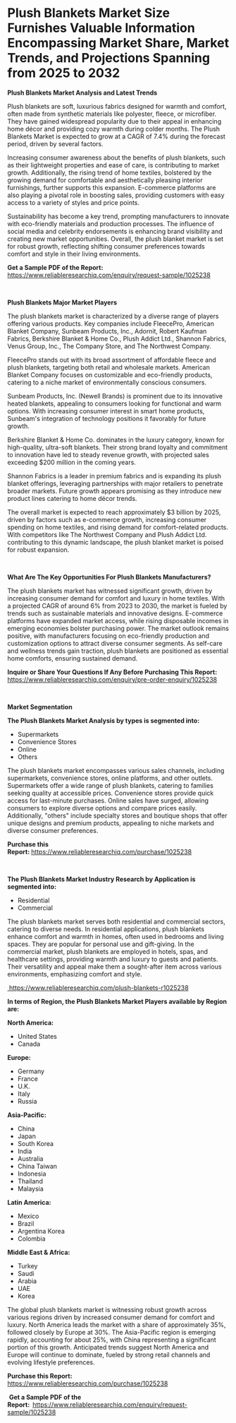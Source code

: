 <p><h1>Plush Blankets Market Size Furnishes Valuable Information Encompassing Market Share, Market Trends, and Projections Spanning from 2025 to 2032</h1></p><p><strong>Plush Blankets Market Analysis and Latest Trends</strong></p>
<p><p>Plush blankets are soft, luxurious fabrics designed for warmth and comfort, often made from synthetic materials like polyester, fleece, or microfiber. They have gained widespread popularity due to their appeal in enhancing home décor and providing cozy warmth during colder months. The Plush Blankets Market is expected to grow at a CAGR of 7.4% during the forecast period, driven by several factors.</p><p>Increasing consumer awareness about the benefits of plush blankets, such as their lightweight properties and ease of care, is contributing to market growth. Additionally, the rising trend of home textiles, bolstered by the growing demand for comfortable and aesthetically pleasing interior furnishings, further supports this expansion. E-commerce platforms are also playing a pivotal role in boosting sales, providing customers with easy access to a variety of styles and price points.</p><p>Sustainability has become a key trend, prompting manufacturers to innovate with eco-friendly materials and production processes. The influence of social media and celebrity endorsements is enhancing brand visibility and creating new market opportunities. Overall, the plush blanket market is set for robust growth, reflecting shifting consumer preferences towards comfort and style in their living environments.</p></p>
<p><strong>Get a Sample PDF of the Report:&nbsp;</strong> <a href="https://www.reliableresearchiq.com/enquiry/request-sample/1025238?utm_campaign=1102&utm_medium=2&utm_source=Github&utm_content=ia&utm_term=18042025&utm_id=plush-blankets">https://www.reliableresearchiq.com/enquiry/request-sample/1025238</a></p>
<p>&nbsp;</p>
<p><strong>Plush Blankets Major Market Players</strong></p>
<p><p>The plush blankets market is characterized by a diverse range of players offering various products. Key companies include FleecePro, American Blanket Company, Sunbeam Products, Inc., Adornit, Robert Kaufman Fabrics, Berkshire Blanket & Home Co., Plush Addict Ltd., Shannon Fabrics, Venus Group, Inc., The Company Store, and The Northwest Company.</p><p>FleecePro stands out with its broad assortment of affordable fleece and plush blankets, targeting both retail and wholesale markets. American Blanket Company focuses on customizable and eco-friendly products, catering to a niche market of environmentally conscious consumers.</p><p>Sunbeam Products, Inc. (Newell Brands) is prominent due to its innovative heated blankets, appealing to consumers looking for functional and warm options. With increasing consumer interest in smart home products, Sunbeam's integration of technology positions it favorably for future growth.</p><p>Berkshire Blanket & Home Co. dominates in the luxury category, known for high-quality, ultra-soft blankets. Their strong brand loyalty and commitment to innovation have led to steady revenue growth, with projected sales exceeding $200 million in the coming years.</p><p>Shannon Fabrics is a leader in premium fabrics and is expanding its plush blanket offerings, leveraging partnerships with major retailers to penetrate broader markets. Future growth appears promising as they introduce new product lines catering to home décor trends.</p><p>The overall market is expected to reach approximately $3 billion by 2025, driven by factors such as e-commerce growth, increasing consumer spending on home textiles, and rising demand for comfort-related products. With competitors like The Northwest Company and Plush Addict Ltd. contributing to this dynamic landscape, the plush blanket market is poised for robust expansion.</p></p>
<p>&nbsp;</p>
<p><strong>What Are The Key Opportunities For Plush Blankets Manufacturers?</strong></p>
<p><p>The plush blankets market has witnessed significant growth, driven by increasing consumer demand for comfort and luxury in home textiles. With a projected CAGR of around 6% from 2023 to 2030, the market is fueled by trends such as sustainable materials and innovative designs. E-commerce platforms have expanded market access, while rising disposable incomes in emerging economies bolster purchasing power. The market outlook remains positive, with manufacturers focusing on eco-friendly production and customization options to attract diverse consumer segments. As self-care and wellness trends gain traction, plush blankets are positioned as essential home comforts, ensuring sustained demand.</p></p>
<p><strong>Inquire or Share Your Questions If Any Before Purchasing This Report:</strong> <a href="https://www.reliableresearchiq.com/enquiry/pre-order-enquiry/1025238?utm_campaign=1102&utm_medium=2&utm_source=Github&utm_content=ia&utm_term=18042025&utm_id=plush-blankets">https://www.reliableresearchiq.com/enquiry/pre-order-enquiry/1025238</a></p>
<p>&nbsp;</p>
<p><strong>Market Segmentation</strong></p>
<p><strong>The Plush Blankets Market Analysis by types is segmented into:</strong></p>
<p><ul><li>Supermarkets</li><li>Convenience Stores</li><li>Online</li><li>Others</li></ul></p>
<p><p>The plush blankets market encompasses various sales channels, including supermarkets, convenience stores, online platforms, and other outlets. Supermarkets offer a wide range of plush blankets, catering to families seeking quality at accessible prices. Convenience stores provide quick access for last-minute purchases. Online sales have surged, allowing consumers to explore diverse options and compare prices easily. Additionally, "others" include specialty stores and boutique shops that offer unique designs and premium products, appealing to niche markets and diverse consumer preferences.</p></p>
<p><strong>Purchase this Report:&nbsp;</strong><a href="https://www.reliableresearchiq.com/purchase/1025238?utm_campaign=1102&utm_medium=2&utm_source=Github&utm_content=ia&utm_term=18042025&utm_id=plush-blankets">https://www.reliableresearchiq.com/purchase/1025238</a></p>
<p>&nbsp;</p>
<p><strong>The Plush Blankets Market Industry Research by Application is segmented into:</strong></p>
<p><ul><li>Residential</li><li>Commercial</li></ul></p>
<p><p>The plush blankets market serves both residential and commercial sectors, catering to diverse needs. In residential applications, plush blankets enhance comfort and warmth in homes, often used in bedrooms and living spaces. They are popular for personal use and gift-giving. In the commercial market, plush blankets are employed in hotels, spas, and healthcare settings, providing warmth and luxury to guests and patients. Their versatility and appeal make them a sought-after item across various environments, emphasizing comfort and style.</p></p>
<p><a href="https://www.reliableresearchiq.com/plush-blankets-r1025238?utm_campaign=1102&utm_medium=2&utm_source=Github&utm_content=ia&utm_term=18042025&utm_id=plush-blankets">&nbsp;https://www.reliableresearchiq.com/plush-blankets-r1025238</a></p>
<p><strong>In terms of Region, the Plush Blankets Market Players available by Region are:</strong></p>
<p>
    <p> <strong> North America: </strong>
        <ul>
            <li>United States</li>
            <li>Canada</li>
        </ul>
        </p> 
    <p> <strong> Europe: </strong>
        <ul>
            <li>Germany</li>
            <li>France</li>
            <li>U.K.</li>
            <li>Italy</li>
            <li>Russia</li>
        </ul>
        </p> 
    <p> <strong> Asia-Pacific: </strong>
        <ul>
            <li>China</li>
            <li>Japan</li>
            <li>South Korea</li>
            <li>India</li>
            <li>Australia</li>
            <li>China Taiwan</li>
            <li>Indonesia</li>
            <li>Thailand</li>
            <li>Malaysia</li>
        </ul>
        </p> 
    <p> <strong> Latin America: </strong>
        <ul>
            <li>Mexico</li>
            <li>Brazil</li>
            <li>Argentina Korea</li>
            <li>Colombia</li>
        </ul>
        </p> 
    <p> <strong> Middle East & Africa: </strong>
        <ul>
            <li>Turkey</li>
            <li>Saudi</li>
            <li>Arabia</li>
            <li>UAE</li>
            <li>Korea</li>
        </ul>
    </p>
    </p>
<p><p>The global plush blankets market is witnessing robust growth across various regions driven by increased consumer demand for comfort and luxury. North America leads the market with a share of approximately 35%, followed closely by Europe at 30%. The Asia-Pacific region is emerging rapidly, accounting for about 25%, with China representing a significant portion of this growth. Anticipated trends suggest North America and Europe will continue to dominate, fueled by strong retail channels and evolving lifestyle preferences.</p></p>
<p><strong>Purchase this Report: </strong><a href="https://www.reliableresearchiq.com/purchase/1025238?utm_campaign=1102&utm_medium=2&utm_source=Github&utm_content=ia&utm_term=18042025&utm_id=plush-blankets">https://www.reliableresearchiq.com/purchase/1025238</a></p>
<p>&nbsp;<strong>Get a Sample PDF of the Report:&nbsp;&nbsp;</strong><a href="https://www.reliableresearchiq.com/enquiry/request-sample/1025238?utm_campaign=1102&utm_medium=2&utm_source=Github&utm_content=ia&utm_term=18042025&utm_id=plush-blankets">https://www.reliableresearchiq.com/enquiry/request-sample/1025238</a></p>
<p><strong></strong></p>
<p><p></p><p></p><p></p></p>